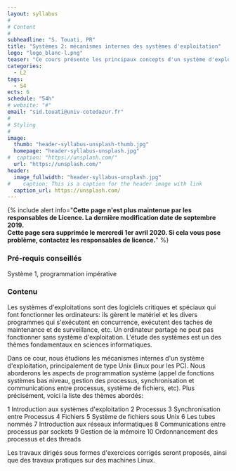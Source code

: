 ```yaml
---
layout: syllabus
#
# Content
#
subheadline: "S. Touati, PR"
title: "Systèmes 2: mécanismes internes des systèmes d'exploitation"
logo: "logo_blanc-l.png"
teaser: "Ce cours présente les principaux concepts d'un système d'exploitation permettant d'orchestrer l'exécution de plusieurs processus en parallèle. Ces concepts sont mis en oeuvre en Python pour la réalisation d'un mini-projet de type 'mini-shell'."
categories:
  - L2
tags:
  - S4
ects: 6
schedule: "54h"
# website: "#"
email: "sid.touati@univ-cotedazur.fr"
#
# Styling
#
image:
  thumb: "header-syllabus-unsplash-thumb.jpg"
  homepage: "header-syllabus-unsplash.jpg"
#  caption: "https://unsplash.com/"
  url: "https://unsplash.com/"
header:
  image_fullwidth: "header-syllabus-unsplash.jpg"
#    caption: This is a caption for the header image with link
  caption_url: https://unsplash.com/  
---
```


{% include alert info="<b>Cette page n'est plus maintenue par les responsables de Licence. La dernière modification date de septembre 2019.<br/>Cette page sera supprimée le mercredi 1er avril 2020. Si cela vous pose problème, contactez les responsables de licence.</b>" %}

### Pré-requis conseillés

Système 1, programmation impérative

###  Contenu ###

Les systèmes d'exploitations sont des logiciels critiques et spéciaux qui font fonctionner les ordinateurs: ils gèrent le matériel et les divers programmes qui s'exécutent en concurrence, exécutent des taches de maintenance et de surveillance, etc. Un ordinateur partagé ne peut pas fonctionner sans système d'exploitation. L'étude des systèmes est un des thèmes fondamentaux en sciences informatiques.

Dans ce cour, nous étudions les mécanismes internes d'un système d'exploitation, principalement de type Unix (linux pour les PC). Nous aborderons les aspects de programmation système (appel de fonctions systèmes bas niveau, gestion des processus, synchronisation et communications entre processus,  système de fichiers, etc). Plus précisément, voici la liste des thèmes abordés:

1  Introduction aux systèmes d'exploitation
2  Processus
3  Synchronisation entre Processus
4  Fichiers
5  Système de fichiers sous Unix
6  Les tubes nommés
7  Introduction aux réseaux informatiques
8  Communications entre processus par sockets
9  Gestion de la mémoire
10 Ordonnancement des processus et des threads

Les travaux dirigés sous formes d'exercices corrigés seront proposés, ainsi que des travaux pratiques sur des machines Linux.
